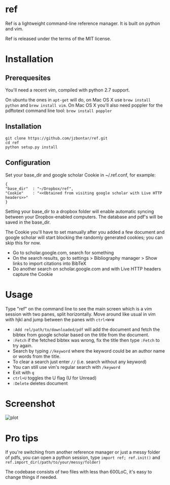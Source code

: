# ref
Ref is a lightweight command-line reference manager. It is built on python and vim. 

Ref is released under the terms of the MIT license.

# Installation
## Prerequesites
You'll need a recent vim, compiled with python 2.7 support.

On ubuntu the ones in `apt-get` will do,
on Mac OS X use `brew install python` and `brew install vim`.
On Mac OS X you'll also need poppler for the pdftotext command line tool: `brew install poppler`

## Installation
```
git clone https://github.com/jzbontar/ref.git
cd ref
python setup.py install
```

## Configuration
Set your base\_dir and google scholar Cookie in ~/.ref.conf, for example:

```
{
"base_dir"  : "~/Dropbox/ref",
"Cookie"    : "<<Obtained from visiting google scholar with Live HTTP headers>>"
}
```

Setting your base\_dir to a dropbox folder will enable automatic syncing between your Dropbox-enabled computers.
The database and pdf's will be saved in the base\_dir.

The Cookie you'll have to set manually after you added a few document and google scholar will
start blocking the randomly generated cookies; you can skip this for now.

* Go to scholar.google.com, search for something
* On the search results, go to settings > Bibliography manager > Show links to import citations into BibTeX
* Do another search on scholar.google.com and with Live HTTP headers capture the Cookie

# Usage
Type "ref" on the command line to see the main screen which is a vim session with two panes, split horizontally.
Move around like usual in vim with hjkl and jump between the panes with `ctrl+W+W`

* `:Add rel/path/to/downloaded/pdf` will add the document and fetch the bibtex from google scholar based on the title from the document.
* `:Fetch` if the fetched bibtex was wrong, fix the title then type `:Fetch` to try again.
* Search by typing `//keyword` where the keyword could be an author name or words from the title.
* To clear a search just enter `//` (i.e. search without any keyword)
* You can still use vim's regular search with `/keyword`
* Exit with `q`
* `ctrl+U` toggles the U flag (U for Unread)
* `:Delete` deletes document

# Screenshot
![plot](screenshot.png?raw=true)

# Pro tips
If you're switching from another reference manager or just a messy folder of pdfs,
you can open a python session, type `import ref; ref.init()` and `ref.import_dir(/path/to/your/messy/folder)`

The codebase consists of two files with less than 600LoC, it's easy to change things if needed.
